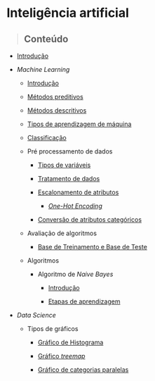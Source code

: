 # Inteligência artificial

> ## **Conteúdo**

- [Introdução](/artificial-intelligence/introduction.md)

- _Machine Learning_

    - [Introdução](/artificial-intelligence/machine-learning/introduction.md)

    - [Métodos preditivos](/artificial-intelligence/machine-learning/preditive_methods.md)

    - [Métodos descritivos](/artificial-intelligence/machine-learning/descritive_methods.md)

    - [Tipos de aprendizagem de máquina](/artificial-intelligence/machine-learning/type-of-machine-learning.md)

    - [Classificação](/artificial-intelligence/machine-learning/classifications.md)

    - Pré processamento de dados

        - [Tipos de variáveis](/artificial-intelligence/machine-learning/data-pre-processing/variable-types.md)

        - [Tratamento de dados](/artificial-intelligence/machine-learning/data-pre-processing/data-treatment.md)

        - [Escalonamento de atributos](/artificial-intelligence/machine-learning/data-pre-processing/attribute-scaling.md)

            - [_One-Hot Encoding_](/artificial-intelligence/machine-learning/data-pre-processing/one-hot-encoder.md)

        - [Conversão de atributos categóricos](/artificial-intelligence/machine-learning/data-pre-processing/converting-categorical-attributes.md)

    - Avaliação de algoritmos

        - [Base de Treinamento e Base de Teste](/artificial-intelligence/machine-learning/algorithm-evaluation/train-and-test-base.md)

    - Algoritmos

        - Algoritmo de _Naive Bayes_

            - [Introdução](/artificial-intelligence/machine-learning/algorithms/naive-bayes/introduction.md)

            - [Etapas de aprendizagem](/artificial-intelligence/machine-learning/algorithms/naive-bayes/learning-steps.md)

- _Data Science_

    - Tipos de gráficos

        - [Gráfico de Histograma](/artificial-intelligence/data-science/grafic-types/histograms.md)

        - [Gráfico _treemap_](/artificial-intelligence/data-science/grafic-types/treemap.md)

        - [Gráfico de categorias paralelas](/artificial-intelligence/data-science/grafic-types/parallel_categories.md)

